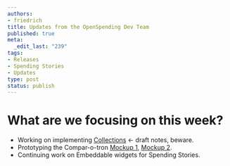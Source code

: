 ```yaml
--- 
authors:
- friedrich
title: Updates from the OpenSpending Dev Team
published: true
meta: 
  _edit_last: "239"
tags: 
- Releases
- Spending Stories
- Updates
type: post
status: publish
---
```

# What are we focusing on this week? 

* Working on implementing [Collections](http://wdmmg.okfnpad.org/collections) <- draft notes, beware. 
* Prototyping the Compar-o-tron [Mockup 1](http://www.flickr.com/photos/okfn/4623584907/), [Mockup 2](http://www.flickr.com/photos/okfn/4624190848/). 
* Continuing work on Embeddable widgets for Spending Stories. 

